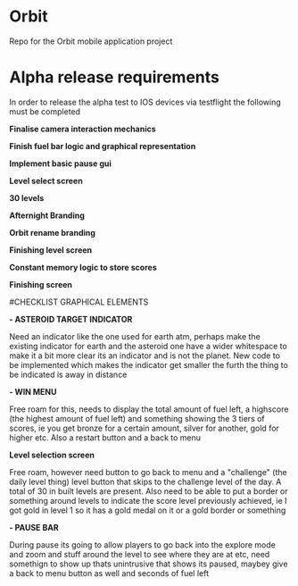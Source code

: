# Orbit
Repo for the Orbit mobile application project


# Alpha release requirements
In order to release the alpha test to IOS devices via testflight the following must be completed


**Finalise camera interaction mechanics**


**Finish fuel bar logic and graphical representation**


**Implement basic pause gui**


**Level select screen**


**30 levels**


**Afternight Branding**


**Orbit rename branding**


**Finishing level screen**


**Constant memory logic to store scores**


**Finishing screen**

#CHECKLIST GRAPHICAL ELEMENTS

**- ASTEROID TARGET INDICATOR**

Need an indicator like the one used for earth atm, perhaps make the existing indicator for earth and the asteroid one have a wider whitespace to make it a bit more clear its an indicator and is not the planet. New code to be implemented which makes the indicator get smaller the furth the thing to be indicated is away in distance 


**- WIN MENU**

Free roam for this, needs to display the total amount of fuel left, a highscore (the highest amount of fuel left) and something showing the 3 tiers of scores, ie you get bronze for a certain amount, silver for another, gold for higher etc. Also a restart button and a back to menu


**Level selection screen**

Free roam, however need button to go back to menu and a "challenge" (the daily level thing) level button that skips to the challenge level of the day. A total of 30 in built levels are present. Also need to be able to put a border or something around levels to indicate the score level previously achieved, ie I got gold in level 1 so it has a gold medal on it or a gold border or something


**- PAUSE BAR**

During pause its going to allow players to go back into the explore mode and zoom and stuff around the level to see where they are at etc, need somethign to show up thats unintrusive that shows its paused, maybey give a back to menu button as well and seconds of fuel left
